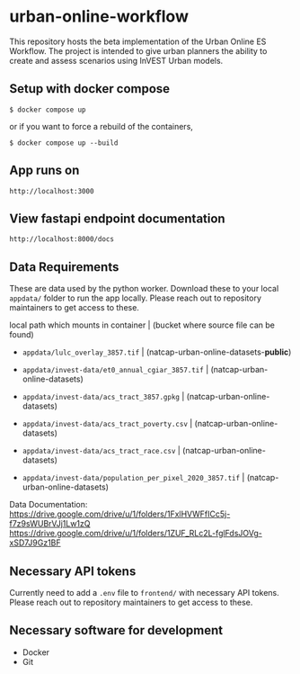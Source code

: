 # urban-online-workflow
This repository hosts the beta implementation of the Urban Online ES Workflow.
The project is intended to give urban planners the ability to create and assess
scenarios using InVEST Urban models.

## Setup with docker compose

```shell
$ docker compose up
```

or if you want to force a rebuild of the containers,

```shell
$ docker compose up --build
```

## App runs on
`http://localhost:3000`

## View fastapi endpoint documentation
`http://localhost:8000/docs`

## Data Requirements
These are data used by the python worker. Download these to your local
`appdata/` folder to run the app locally. Please reach out to repository maintainers to get access to these.

local path which mounts in container | (bucket where source file can be found)
- `appdata/lulc_overlay_3857.tif` | (natcap-urban-online-datasets-**public**)

- `appdata/invest-data/et0_annual_cgiar_3857.tif` | (natcap-urban-online-datasets)
- `appdata/invest-data/acs_tract_3857.gpkg` | (natcap-urban-online-datasets)
- `appdata/invest-data/acs_tract_poverty.csv` | (natcap-urban-online-datasets)
- `appdata/invest-data/acs_tract_race.csv` | (natcap-urban-online-datasets)
- `appdata/invest-data/population_per_pixel_2020_3857.tif` | (natcap-urban-online-datasets)

Data Documentation:
https://drive.google.com/drive/u/1/folders/1FxlHVWFfICc5j-f7z9sWUBrVJj1Lw1zQ
https://drive.google.com/drive/u/1/folders/1ZUF_RLc2L-fglFdsJOVg-xSD7J9Gz1BF


## Necessary API tokens
Currently need to add a `.env` file to `frontend/` with necessary API tokens. Please reach out to repository maintainers to get access to these.

## Necessary software for development
- Docker
- Git
